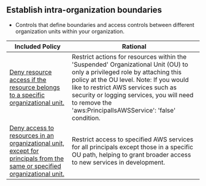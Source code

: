 ## Establish intra-organization boundaries

* Controls that define boundaries and access controls between different organization units within your organization.


| Included Policy | Rational | 
|-------------|-------------|
|[Deny resource access if the resource belongs to a specific organizational unit.](Deny-resource-access-if-the-resource-belongs-to-a-specific-organizational-unit.json) | Restrict actions for resources within the 'Suspended' Organizational Unit (OU) to only a privileged role by attaching this policy at the OU level. Note: If you would like to restrict AWS services such as security or logging services, you will need to remove the 'aws:PrincipalIsAWSService': 'false' condition.|
|[Deny access to resources in an organizational unit, except for principals from the same or specified organizational unit.](Deny-access-to-resources-in-an-organizational-unit,except-for-principals-from-the-same-or-specified-organizational-unit.json) | Restrict access to specified AWS services for all principals except those in a specific OU path, helping to grant broader access to new services in development.|
